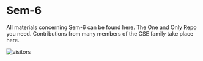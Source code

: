 # Sem-6
All materials concerning Sem-6 can be found here. The One and Only Repo you need.
Contributions from many members of the CSE family take place here.


![visitors](https://visitor-badge.laobi.icu/badge?page_id=akashkinkarpandey.Sem-6)
